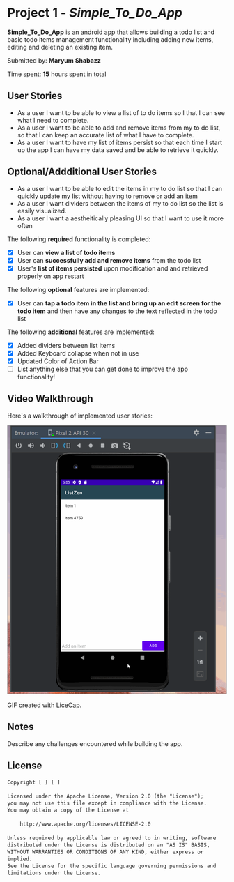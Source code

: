 # Project 1 - *Simple_To_Do_App*

**Simple_To_Do_App** is an android app that allows building a todo list and basic todo items management functionality including adding new items, editing and deleting an existing item.

Submitted by: **Maryum Shabazz**

Time spent: **15** hours spent in total

## User Stories
* As a user I want to be able to view a list of to do items so I that I can see what I need to complete.
* As a user I want to be able to add and remove items from my to do list, so that I can keep an accurate list of what I have to complete.
* As a user I want to have my list of items persist so that each time I start up the app I can have my data saved and be able to retrieve it quickly. 

## Optional/Addditional User Stories
* As a user I want to be able to edit the items in my to do list so that I can quickly update my list without having to remove or add an item
* As a user I want dividers between the items of my to do list so the list is easily visualized. 
* As a user I want a aestheitically pleasing UI so that I want to use it more often

The following **required** functionality is completed:

* [X] User can **view a list of todo items**
* [X] User can **successfully add and remove items** from the todo list
* [X] User's **list of items persisted** upon modification and and retrieved properly on app restart

The following **optional** features are implemented:

* [X] User can **tap a todo item in the list and bring up an edit screen for the todo item** and then have any changes to the text reflected in the todo list

The following **additional** features are implemented:

* [X] Added dividers between list items
* [X] Added Keyboard collapse when not in use
* [X] Updated Color of Action Bar
* [ ] List anything else that you can get done to improve the app functionality!

## Video Walkthrough

Here's a walkthrough of implemented user stories:

<img src='App_WalkThrough_Todo_3.gif' title='Video Walkthrough' width='' alt='Video Walkthrough' />

GIF created with [LiceCap](http://www.cockos.com/licecap/).

## Notes

Describe any challenges encountered while building the app.

## License

    Copyright [ ] [ ]

    Licensed under the Apache License, Version 2.0 (the "License");
    you may not use this file except in compliance with the License.
    You may obtain a copy of the License at

        http://www.apache.org/licenses/LICENSE-2.0

    Unless required by applicable law or agreed to in writing, software
    distributed under the License is distributed on an "AS IS" BASIS,
    WITHOUT WARRANTIES OR CONDITIONS OF ANY KIND, either express or implied.
    See the License for the specific language governing permissions and
    limitations under the License.
